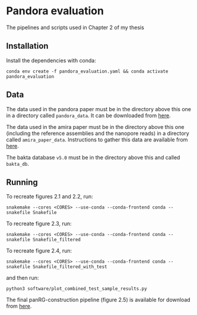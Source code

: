 # Pandora evaluation

The pipelines and scripts used in Chapter 2 of my thesis

## Installation

Install the dependencies with conda:

```{bash}
conda env create -f pandora_evaluation.yaml && conda activate pandora_evaluation
```

## Data

The data used in the pandora paper must be in the directory above this one in a directory called `pandora_data`. It can be downloaded from [here](https://ftp.ebi.ac.uk/pub/software/pandora/2021/data_no_fast5s.tar).

The data used in the amira paper must be in the directory above this one (including the reference assemblies and the nanopore reads) in a directory called `amira_paper_data`. Instructions to gather this data are available from [here](https://www.biorxiv.org/content/10.1101/2025.05.16.654303v2).

The bakta database `v5.0` must be in the directory above this and called `bakta_db`.

## Running

To recreate figures 2.1 and 2.2, run:
```{bash}
snakemake --cores <CORES> --use-conda --conda-frontend conda --snakefile Snakefile
```

To recreate figure 2.3, run:
```{bash}
snakemake --cores <CORES> --use-conda --conda-frontend conda --snakefile Snakefile_filtered
```

To recreate figure 2.4, run:
```{bash}
snakemake --cores <CORES> --use-conda --conda-frontend conda --snakefile Snakefile_filtered_with_test
```
and then run:
```{bash}
python3 software/plot_combined_test_sample_results.py
```

The final panRG-construction pipeline (figure 2.5) is available for download from [here](https://github.com/Danderson123/Amira_panRG_pipeline).